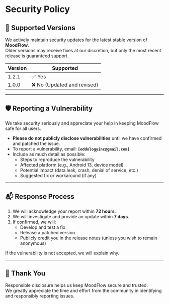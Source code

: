 # Security Policy

## 🔐 Supported Versions
We actively maintain security updates for the latest stable version of **MoodFlow**.  
Older versions may receive fixes at our discretion, but only the most recent release is guaranteed support.

| Version | Supported          |
| ------- | ------------------ |
| 1.2.1   | ✅ Yes             |
| 1.0.0   | ❌ No (Updated and revised) |

---

## 🛡️ Reporting a Vulnerability
We take security seriously and appreciate your help in keeping MoodFlow safe for all users.

- **Please do not publicly disclose vulnerabilities** until we have confirmed and patched the issue.  
- To report a vulnerability, email: **`[oddologyinc@gmail.com]`**  
- Include as much detail as possible:
  - Steps to reproduce the vulnerability  
  - Affected platform (e.g., Android 13, device model)  
  - Potential impact (data leak, crash, denial of service, etc.)  
  - Suggested fix or workaround (if any)  

---

## 📬 Response Process
1. We will acknowledge your report within **72 hours**.  
2. We will investigate and provide an update within **7 days**.  
3. If confirmed, we will:
   - Develop and test a fix  
   - Release a patched version  
   - Publicly credit you in the release notes (unless you wish to remain anonymous)  

If the vulnerability is not accepted, we will explain why.  

---

## 🙏 Thank You
Responsible disclosure helps us keep MoodFlow secure and trusted.  
We greatly appreciate the time and effort from the community in identifying and responsibly reporting issues.  
